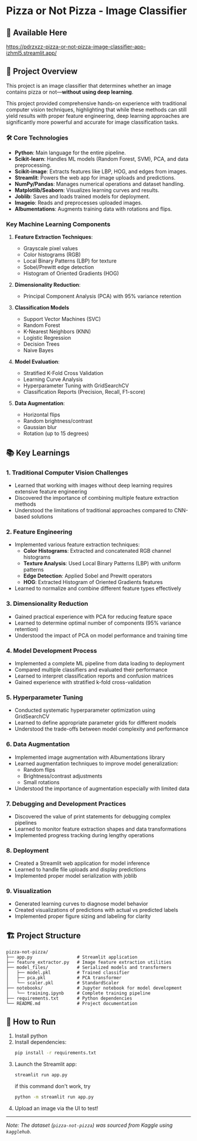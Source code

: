 # Pizza or Not Pizza - Image Classifier  

## 🛜 Available Here
https://pdrzxzz-pizza-or-not-pizza-image-classifier-app-izhml5.streamlit.app/

## 📌 Project Overview  

This project is an image classifier that determines whether an image contains pizza or not—**without using deep learning**.

This project provided comprehensive hands-on experience with traditional computer vision techniques, highlighting that while these methods can still yield results with proper feature engineering, deep learning approaches are significantly more powerful and accurate for image classification tasks.

### 🛠 Core Technologies  

- **Python**: Main language for the entire pipeline.  
- **Scikit-learn**: Handles ML models (Random Forest, SVM), PCA, and data preprocessing.  
- **Scikit-image**: Extracts features like LBP, HOG, and edges from images.  
- **Streamlit**: Powers the web app for image uploads and predictions.  
- **NumPy/Pandas**: Manages numerical operations and dataset handling.  
- **Matplotlib/Seaborn**: Visualizes learning curves and results.  
- **Joblib**: Saves and loads trained models for deployment.  
- **Imageio**: Reads and preprocesses uploaded images.  
- **Albumentations**: Augments training data with rotations and flips.

### Key Machine Learning Components
1. **Feature Extraction Techniques**:
   - Grayscale pixel values
   - Color histograms (RGB)
   - Local Binary Patterns (LBP) for texture
   - Sobel/Prewitt edge detection
   - Histogram of Oriented Gradients (HOG)

2. **Dimensionality Reduction**:
   - Principal Component Analysis (PCA) with 95% variance retention

3. **Classification Models**
   - Support Vector Machines (SVC)
   - Random Forest
   - K-Nearest Neighbors (KNN)
   - Logistic Regression
   - Decision Trees
   - Naive Bayes

4. **Model Evaluation**:
   - Stratified K-Fold Cross Validation
   - Learning Curve Analysis
   - Hyperparameter Tuning with GridSearchCV
   - Classification Reports (Precision, Recall, F1-score)

5. **Data Augmentation**:
   - Horizontal flips
   - Random brightness/contrast
   - Gaussian blur
   - Rotation (up to 15 degrees)
   
## 📚 Key Learnings

### 1. Traditional Computer Vision Challenges
- Learned that working with images without deep learning requires extensive feature engineering
- Discovered the importance of combining multiple feature extraction methods
- Understood the limitations of traditional approaches compared to CNN-based solutions

### 2. Feature Engineering
- Implemented various feature extraction techniques:
  - **Color Histograms**: Extracted and concatenated RGB channel histograms
  - **Texture Analysis**: Used Local Binary Patterns (LBP) with uniform patterns
  - **Edge Detection**: Applied Sobel and Prewitt operators
  - **HOG**: Extracted Histogram of Oriented Gradients features
- Learned to normalize and combine different feature types effectively

### 3. Dimensionality Reduction
- Gained practical experience with PCA for reducing feature space
- Learned to determine optimal number of components (95% variance retention)
- Understood the impact of PCA on model performance and training time

### 4. Model Development Process
- Implemented a complete ML pipeline from data loading to deployment
- Compared multiple classifiers and evaluated their performance
- Learned to interpret classification reports and confusion matrices
- Gained experience with stratified k-fold cross-validation

### 5. Hyperparameter Tuning
- Conducted systematic hyperparameter optimization using GridSearchCV
- Learned to define appropriate parameter grids for different models
- Understood the trade-offs between model complexity and performance

### 6. Data Augmentation
- Implemented image augmentation with Albumentations library
- Learned augmentation techniques to improve model generalization:
  - Random flips
  - Brightness/contrast adjustments
  - Small rotations
- Understood the importance of augmentation especially with limited data

### 7. Debugging and Development Practices
- Discovered the value of print statements for debugging complex pipelines
- Learned to monitor feature extraction shapes and data transformations
- Implemented progress tracking during lengthy operations

### 8. Deployment
- Created a Streamlit web application for model inference
- Learned to handle file uploads and display predictions
- Implemented proper model serialization with joblib

### 9. Visualization
- Generated learning curves to diagnose model behavior
- Created visualizations of predictions with actual vs predicted labels
- Implemented proper figure sizing and labeling for clarity


## 🏗️ Project Structure
```
pizza-not-pizza/
├── app.py                 # Streamlit application
├── feature_extractor.py   # Image feature extraction utilities
├── model_files/           # Serialized models and transformers
│   ├── model.pkl          # Trained classifier
│   ├── pca.pkl            # PCA transformer
│   └── scaler.pkl         # StandardScaler
├── notebooks/             # Jupyter notebook for model development
│   └── training.ipynb     # Complete training pipeline
├── requirements.txt       # Python dependencies
└── README.md              # Project documentation
```

## 🚀 How to Run  
1. Install python
2. Install dependencies:  
   ```bash
   pip install -r requirements.txt
   ```  
3. Launch the Streamlit app:  
   ```bash
   streamlit run app.py
   ```
   if this command don't work, try
   ```bash
   python -m streamlit run app.py
   ```  
4. Upload an image via the UI to test!  
---  
*Note: The dataset (`pizza-not-pizza`) was sourced from Kaggle using `kagglehub`.*
